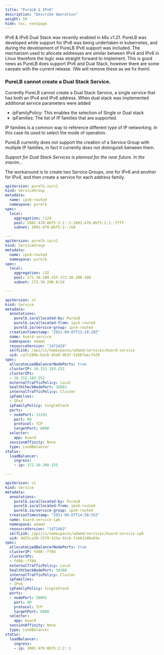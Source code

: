 ```yaml
---
title: "PureLB & IPv6"
description: "Describe Operation"
weight: 50
hide: toc, nextpage
---
```

IPv6 & IPv6 Dual Stack was recently enabled in k8s v1.21.  PureLB was developed while support for IPv6 was being undertaken in kubernetes, and during the development of PureLB IPv6 support was included.  The mechanism used to allocate addresses are similar between IPv4 and IPv6 in Linux therefore the logic was straight forward to implement.  This is good news as PureLB does support IPv6 and Dual Stack, however there are some caveats with the current release.  (We will remove these as we fix them)

### PureLB cannot create a Dual Stack Service.  
Currently PureLB cannot create a Dual Stack Service, a single service that has both an IPv4 and IPv6 address.  When dual stack was implemented additional service parameters were added

* ipFamilyPolicy: This enables the selection of Single or Dual stack
* ipFamilies: The list of IP families that are supported.

IP families is a common way to reference different type of IP networking.  In this case its used to select the mode of operation.

PureLB currently does not support the creation of a Service Group with multiple IP families, in fact it currently does not distinguish between them.  

_Support for Dual Stack Services is planned for the near future.  In the interim..._

The workaround is to create two Service Groups, one for IPv6 and another for IPv4, and then create a service for each address family. 

```yaml
apiVersion: purelb.io/v1
kind: ServiceGroup
metadata:
  name: ipv6-routed
  namespace: purelb
spec:
  local:
    aggregation: /128
    pool: 2001:470:8bf5:2:2::1-2001:470:8bf5:2:2::ffff
    subnet: 2001:470:8bf5:2::/64

---
apiVersion: purelb.io/v1
kind: ServiceGroup
metadata:
  name: ipv4-routed
  namespace: purelb
spec:
  local:
    aggregation: /32
    pool: 172.30.200.155-172.30.200.160
    subnet: 172.30.200.0/24

---

apiVersion: v1
kind: Service
metadata:
  annotations:
    purelb.io/allocated-by: PureLB
    purelb.io/allocated-from: ipv4-routed
    purelb.io/service-group: ipv4-routed
  creationTimestamp: "2021-09-07T12:29:29Z"
  name: kuard-service
  namespace: adamd
  resourceVersion: "1471429"
  selfLink: /api/v1/namespaces/adamd/services/kuard-service
  uid: ca7c289e-bacb-45e0-9b3f-51b67eec7429
spec:
  allocateLoadBalancerNodePorts: true
  clusterIP: 10.152.183.252
  clusterIPs:
  - 10.152.183.252
  externalTrafficPolicy: Local
  healthCheckNodePort: 32083
  internalTrafficPolicy: Cluster
  ipFamilies:
  - IPv4
  ipFamilyPolicy: SingleStack
  ports:
  - nodePort: 31292
    port: 80
    protocol: TCP
    targetPort: 8080
  selector:
    app: kuard
  sessionAffinity: None
  type: LoadBalancer
status:
  loadBalancer:
    ingress:
    - ip: 172.30.200.155

---

apiVersion: v1
kind: Service
metadata:
  annotations:
    purelb.io/allocated-by: PureLB
    purelb.io/allocated-from: ipv6-routed
    purelb.io/service-group: ipv6-routed
  creationTimestamp: "2021-09-07T14:50:55Z"
  name: kuard-service-ip6
  namespace: adamd
  resourceVersion: "1471462"
  selfLink: /api/v1/namespaces/adamd/services/kuard-service-ip6
  uid: 9d25ca30-3379-423a-92cb-7c66318be03e
spec:
  allocateLoadBalancerNodePorts: true
  clusterIP: fd98::ff04
  clusterIPs:
  - fd98::ff04
  externalTrafficPolicy: Local
  healthCheckNodePort: 30388
  internalTrafficPolicy: Cluster
  ipFamilies:
  - IPv6
  ipFamilyPolicy: SingleStack
  ports:
  - nodePort: 30091
    port: 80
    protocol: TCP
    targetPort: 8080
  selector:
    app: kuard
  sessionAffinity: None
  type: LoadBalancer
status:
  loadBalancer:
    ingress:
    - ip: 2001:470:8bf5:2:2::1
```

